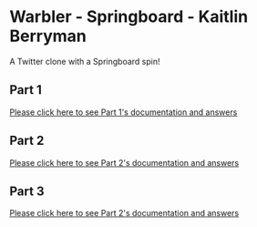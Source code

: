 # Warbler - Springboard - Kaitlin Berryman

A Twitter clone with a Springboard spin!

## Part 1
[Please click here to see Part 1's documentation and answers](./Part1.md)

## Part 2
[Please click here to see Part 2's documentation and answers](./Part2.md)

## Part 3
[Please click here to see Part 2's documentation and answers](./Part3.md)

